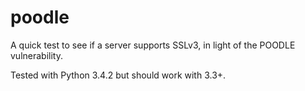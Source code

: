 poodle
======

A quick test to see if a server supports SSLv3, in light of the POODLE vulnerability.

Tested with Python 3.4.2 but should work with 3.3+.
